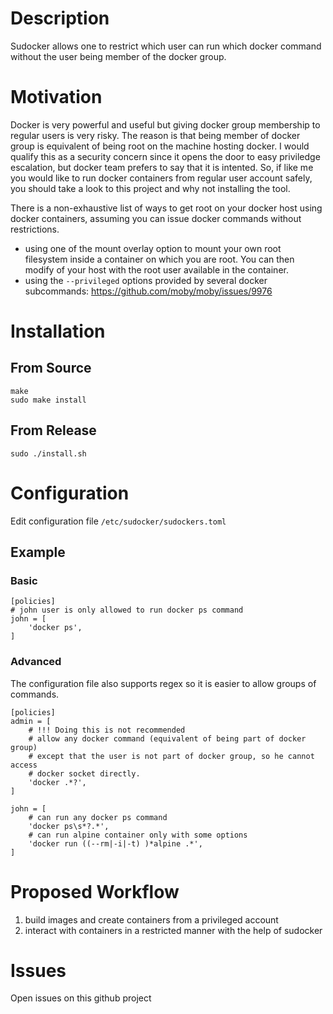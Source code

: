 # Description

Sudocker allows one to restrict which user can run which docker
command without the user being member of the docker group.

# Motivation

Docker is very powerful and useful but giving docker group membership
to regular users is very risky. The reason is that being member of docker
group is equivalent of being root on the machine hosting docker. I would 
qualify this as a security concern since it opens the door to easy priviledge
escalation, but docker team prefers to say that it is intented. So, if like me 
you would like to run docker containers from regular user account safely, you should 
take a look to this project and why not installing the tool.

There is a non-exhaustive list of ways to get root on your docker host using
docker containers, assuming you can issue docker commands without restrictions.
 * using one of the mount overlay option to mount your own root filesystem
   inside a container on which you are root. You can then modify of your host
   with the root user available in the container.
 * using the `--privileged` options provided by several docker subcommands: https://github.com/moby/moby/issues/9976

# Installation

## From Source
```
make
sudo make install
```

## From Release
```
sudo ./install.sh
```

# Configuration

Edit configuration file `/etc/sudocker/sudockers.toml`

## Example
### Basic

```
[policies]
# john user is only allowed to run docker ps command
john = [
    'docker ps',
]
```

### Advanced 

The configuration file also supports regex so it is easier to allow
groups of commands.

```
[policies]
admin = [
    # !!! Doing this is not recommended
    # allow any docker command (equivalent of being part of docker group)
    # except that the user is not part of docker group, so he cannot access
    # docker socket directly.
    'docker .*?',
]

john = [
    # can run any docker ps command
    'docker ps\s*?.*',
    # can run alpine container only with some options
    'docker run ((--rm|-i|-t) )*alpine .*',
]
```

# Proposed Workflow

1. build images and create containers from a privileged account
2. interact with containers in a restricted manner with the help of sudocker

# Issues

Open issues on this github project
